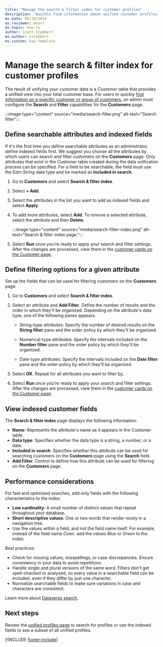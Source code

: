 ```yaml
---
title: "Manage the search & filter index for customer profiles"
description: "Quickly find information about unified customer profiles and filter for specified attributes."
ms.date: 09/19/2024
ms.reviewer: mhart
ms.topic: how-to
author: Scott-Stabbert
ms.author: sstabbert
ms.custom: bap-template
---
```


# Manage the search & filter index for customer profiles

The result of unifying your customer data is a *Customer* table that provides a unified view into your total customer base. For users to quickly [find information on a specific customer or group of customers](customer-profiles.md), an admin must configure the **Search** and **Filter** capabilities for the **Customers** page.

   :::image type="content" source="media/search-filter.png" alt-text="Search filter":::

## Define searchable attributes and indexed fields

If it's the first time you define searchable attributes as an administrator, define indexed fields first. We suggest you choose all the attributes by which users can search and filter customers on the **Customers** page. Only attributes that exist in the *Customer* table created during the data unification process can be specified. For a field to be searchable, the field must use the Edm.String data type and be marked as **Included in search**.

1. Go to **Customers** and select **Search & filter index**.

1. Select **+ Add**.

1. Select the attributes in the list you want to add as indexed fields and select **Apply**.

1. To add more attributes, select **Add**. To remove a selected attribute, select the attribute and then **Delete**.

   :::image type="content" source="media/search-filter-index.png" alt-text="Search & filter index page.":::

1. Select **Run** once you're ready to apply your search and filter settings. After the changes are processed, view them in the [customer cards on the Customer page](customer-profiles.md).

## Define filtering options for a given attribute

Set up the fields that can be used for filtering customers on the **Customers** page.

1. Go to **Customers** and select **Search & filter index**.

1. Select an attribute and **Add Filter**. Define the number of results and the order in which they'll be organized. Depending on the attribute's data type, one of the following panes appears.

   - String-type attributes: Specify the number of desired results on the **String filter** pane and the order policy by which they'll be organized.

   - Numerical-type attributes: Specify the intervals included on the **Number filter** pane and the order policy by which they'll be organized.

   - Date-type attributes:  Specify the intervals included on the **Date filter** pane and the order policy by which they'll be organized.

1. Select **OK**. Repeat for all attributes you want to filter by.

1. Select **Run** once you're ready to apply your search and filter settings. After the changes are processed, view them in the [customer cards on the Customer page](customer-profiles.md).

## View indexed customer fields

The **Search & filter index** page displays the following information:

- **Name**: Represents the attribute's name as it appears in the *Customer* table.
- **Data type**: Specifies whether the data type is a string, a number, or a date.
- **Included in search**: Specifies whether this attribute can be used for searching customers on the **Customers** page using the **Search** field.
- **Add Filter**: Control to define how this attribute can be used for filtering on the **Customers** page.

## Performance considerations

For fast and optimized searches, add only fields with the following characteristics to the index:

 - **Low cardinality**: A small number of distinct values that repeat throughout your database.
 - **Short descriptive values**: One or two words that render nicely in a navigation tree.
 - Use the values within a field, and not the field name itself. For example, instead of the field name *Color*, add the values *Blue* or *Green* to the index.

Best practices:
 - Check for missing values, misspellings, or case discrepancies. Ensure consistency in your data to avoid repetitions.
 - Handle single and plural versions of the same word. Filters don't get spell-checked or analyzed, so every value in a searchable field can be included, even if they differ by just one character.
 - Normalize searchable fields to make sure variations in case and characters are consistent.

Learn more about [Dataverse search](/power-platform/admin/configure-relevance-search-organization#set-up-dataverse-search).

## Next steps

Review the [unified profiles page](customer-profiles.md) to search for profiles or use the indexed fields to see a subset of all unified profiles.

[!INCLUDE [footer-include](includes/footer-banner.md)]
